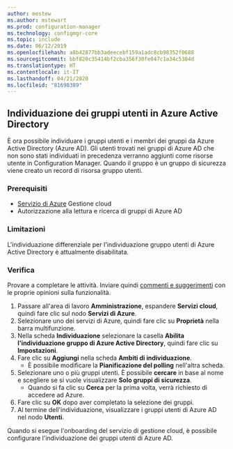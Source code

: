 ```yaml
---
author: mestew
ms.author: mstewart
ms.prod: configuration-manager
ms.technology: configmgr-core
ms.topic: include
ms.date: 06/12/2019
ms.openlocfilehash: a8b42877bb3adeecebf159a1adc8cb98352f0688
ms.sourcegitcommit: bbf820c35414bf2cba356f30fe047c1a34c5384d
ms.translationtype: HT
ms.contentlocale: it-IT
ms.lasthandoff: 04/21/2020
ms.locfileid: "81698389"
---
```

## <a name="azure-active-directory-user-group-discovery"></a><a name="bkmk_aad-disco"></a> Individuazione dei gruppi utenti in Azure Active Directory

<!--3611956-->
È ora possibile individuare i gruppi utenti e i membri dei gruppi da Azure Active Directory (Azure AD). Gli utenti trovati nei gruppi di Azure AD che non sono stati individuati in precedenza verranno aggiunti come risorse utente in Configuration Manager. Quando il gruppo è un gruppo di sicurezza viene creato un record di risorsa gruppo utenti.

### <a name="prerequisites"></a>Prerequisiti

- [Servizio di Azure](../../../../servers/deploy/configure/azure-services-wizard.md) Gestione cloud
- Autorizzazione alla lettura e ricerca di gruppi di Azure AD

### <a name="limitations"></a>Limitazioni

L'individuazione differenziale per l'individuazione gruppo utenti di Azure Active Directory è attualmente disabilitata.

### <a name="try-it-out"></a>Verifica

Provare a completare le attività. Inviare quindi [commenti e suggerimenti](../../../../understand/find-help.md#product-feedback) con le proprie opinioni sulla funzionalità.

1. Passare all'area di lavoro **Amministrazione**, espandere **Servizi cloud**, quindi fare clic sul nodo **Servizi di Azure**.
1. Selezionare uno dei servizi di Azure, quindi fare clic su **Proprietà** nella barra multifunzione.
1. Nella scheda **Individuazione** selezionare la casella **Abilita l'individuazione gruppo di Azure Active Directory**, quindi fare clic su **Impostazioni**.
1. Fare clic su **Aggiungi** nella scheda **Ambiti di individuazione**.
    - È possibile modificare la **Pianificazione del polling** nell'altra scheda.
1. Selezionare uno o più gruppi utenti. È possibile **cercare** in base al nome e scegliere se si vuole visualizzare **Solo gruppi di sicurezza**.
    - Quando si fa clic su **Cerca** per la prima volta, verrà richiesto di accedere ad Azure.
1. Fare clic su **OK** dopo aver completato la selezione dei gruppi.
1. Al termine dell'individuazione, visualizzare i gruppi utenti di Azure AD nel nodo **Utenti**.

Quando si esegue l'onboarding del servizio di gestione cloud, è possibile configurare l'individuazione dei gruppi utenti di Azure AD.
